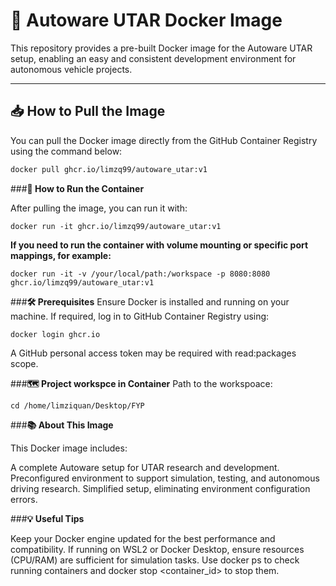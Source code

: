 # 🚗 Autoware UTAR Docker Image

This repository provides a pre-built Docker image for the Autoware UTAR setup, enabling an easy and consistent development environment for autonomous vehicle projects.

---

## 📥 How to Pull the Image

You can pull the Docker image directly from the GitHub Container Registry using the command below:

```bash
docker pull ghcr.io/limzq99/autoware_utar:v1

```

###**🚀 How to Run the Container**

After pulling the image, you can run it with:
```
docker run -it ghcr.io/limzq99/autoware_utar:v1
```
**If you need to run the container with volume mounting or specific port mappings, for example:**
```
docker run -it -v /your/local/path:/workspace -p 8080:8080 ghcr.io/limzq99/autoware_utar:v1
```
###**🛠️ Prerequisites**
Ensure Docker is installed and running on your machine.
If required, log in to GitHub Container Registry using:
```
docker login ghcr.io
```
A GitHub personal access token may be required with read:packages scope.

###**🗺️ Project workspce in Container**
Path to the workspoace:
```
cd /home/limziquan/Desktop/FYP
```
###**📚 About This Image**

This Docker image includes:

A complete Autoware setup for UTAR research and development.
Preconfigured environment to support simulation, testing, and autonomous driving research.
Simplified setup, eliminating environment configuration errors.

###**💡 Useful Tips**

Keep your Docker engine updated for the best performance and compatibility.
If running on WSL2 or Docker Desktop, ensure resources (CPU/RAM) are sufficient for simulation tasks.
Use docker ps to check running containers and docker stop <container_id> to stop them.



